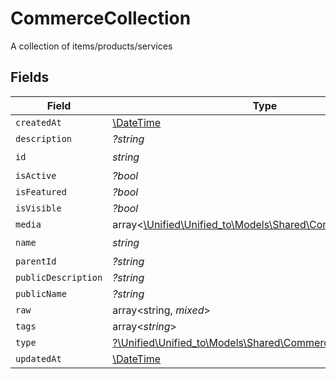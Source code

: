 # CommerceCollection

A collection of items/products/services


## Fields

| Field                                                                                                      | Type                                                                                                       | Required                                                                                                   | Description                                                                                                |
| ---------------------------------------------------------------------------------------------------------- | ---------------------------------------------------------------------------------------------------------- | ---------------------------------------------------------------------------------------------------------- | ---------------------------------------------------------------------------------------------------------- |
| `createdAt`                                                                                                | [\DateTime](https://www.php.net/manual/en/class.datetime.php)                                              | :heavy_minus_sign:                                                                                         | N/A                                                                                                        |
| `description`                                                                                              | *?string*                                                                                                  | :heavy_minus_sign:                                                                                         | N/A                                                                                                        |
| `id`                                                                                                       | *string*                                                                                                   | :heavy_check_mark:                                                                                         | N/A                                                                                                        |
| `isActive`                                                                                                 | *?bool*                                                                                                    | :heavy_minus_sign:                                                                                         | N/A                                                                                                        |
| `isFeatured`                                                                                               | *?bool*                                                                                                    | :heavy_minus_sign:                                                                                         | N/A                                                                                                        |
| `isVisible`                                                                                                | *?bool*                                                                                                    | :heavy_minus_sign:                                                                                         | N/A                                                                                                        |
| `media`                                                                                                    | array<[\Unified\Unified_to\Models\Shared\CommerceItemMedia](../../Models/Shared/CommerceItemMedia.md)>     | :heavy_minus_sign:                                                                                         | N/A                                                                                                        |
| `name`                                                                                                     | *string*                                                                                                   | :heavy_check_mark:                                                                                         | N/A                                                                                                        |
| `parentId`                                                                                                 | *?string*                                                                                                  | :heavy_minus_sign:                                                                                         | N/A                                                                                                        |
| `publicDescription`                                                                                        | *?string*                                                                                                  | :heavy_minus_sign:                                                                                         | N/A                                                                                                        |
| `publicName`                                                                                               | *?string*                                                                                                  | :heavy_minus_sign:                                                                                         | N/A                                                                                                        |
| `raw`                                                                                                      | array<string, *mixed*>                                                                                     | :heavy_minus_sign:                                                                                         | N/A                                                                                                        |
| `tags`                                                                                                     | array<*string*>                                                                                            | :heavy_minus_sign:                                                                                         | N/A                                                                                                        |
| `type`                                                                                                     | [?\Unified\Unified_to\Models\Shared\CommerceCollectionType](../../Models/Shared/CommerceCollectionType.md) | :heavy_minus_sign:                                                                                         | N/A                                                                                                        |
| `updatedAt`                                                                                                | [\DateTime](https://www.php.net/manual/en/class.datetime.php)                                              | :heavy_minus_sign:                                                                                         | N/A                                                                                                        |